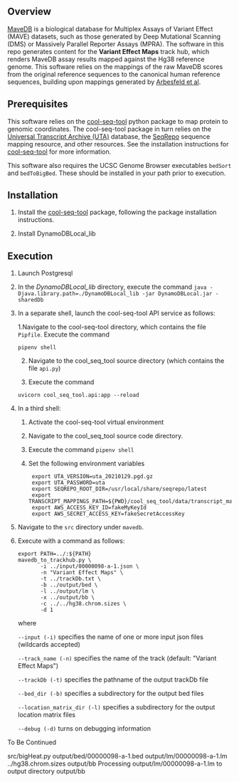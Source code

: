 ## Overview

[MaveDB](https://www.mavedb.org/) is a biological database for Multiplex Assays of Variant Effect (MAVE) datasets, such as those generated by Deep Mutational Scanning (DMS) or Massively Parallel Reporter Assays (MPRA).  The software in this repo generates content for the **Variant Effect Maps** track hub, which renders MaveDB assay results mapped against the Hg38 reference genome.  This software relies on the mappings of the raw MaveDB scores from the original reference sequences to the canonical human reference sequences, building upon mappings generated by [Arbesfeld et al](https://www.biorxiv.org/content/10.1101/2023.06.20.545702v1).

## Prerequisites

This software relies on the [cool-seq-tool](https://pypi.org/project/cool-seq-tool/) python package to map protein to genomic coordinates.  The cool-seq-tool package in turn relies on the [Universal Transcript Archive (UTA)](https://github.com/biocommons/uta) database, the [SeqRepo](https://github.com/biocommons/biocommons.seqrepo) sequence mapping resource, and other resources.  See the installation instructions for [cool-seq-tool](https://pypi.org/project/cool-seq-tool/) for more information.

This software also requires the UCSC Genome Browser executables `bedSort` and `bedToBigBed`.  These should be installed in your path prior to execution.

## Installation 

1. Install the [cool-seq-tool](https://pypi.org/project/cool-seq-tool/) package, following the package installation instructions.
   
2. Install DynamoDBLocal_lib

## Execution

1. Launch Postgresql
   
2. In the *DynamoDBLocal_lib* directory, execute the command `java -Djava.library.path=./DynamoDBLocal_lib -jar DynamoDBLocal.jar -sharedDb`

3. In a separate shell, launch the cool-seq-tool API service as follows:
   
   1.Navigate to the cool-seq-tool directory, which contains the file `Pipfile`.  Execute the command
   
   ```
   pipenv shell
   ```
   
   2. Navigate to the cool_seq_tool source directory (which contains the file `api.py`)
  
   3. Execute the command
      
   ```
   uvicorn cool_seq_tool.api:app --reload
   ```
   
5. In a third shell:

    1. Activate the cool-seq-tool virtual environment
 
    2. Navigate to the cool_seq_tool source code directory.  
      
    4. Execute the command `pipenv shell`
      
    5. Set the following environment variables
       ```
        export UTA_VERSION=uta_20210129.pgd.gz
        export UTA_PASSWORD=uta
        export SEQREPO_ROOT_DIR=/usr/local/share/seqrepo/latest
        export TRANSCRIPT_MAPPINGS_PATH=${PWD}/cool_seq_tool/data/transcript_mapping.tsv
        export AWS_ACCESS_KEY_ID=fakeMyKeyId
        export AWS_SECRET_ACCESS_KEY=fakeSecretAccessKey
       ```
      
  6. Navigate to the `src` directory under `mavedb`. 
    
  8. Execute with a command as follows:

     ```
     export PATH=../:${PATH}
     mavedb_to_trackhub.py \
            -i ../input/00000098-a-1.json \
            -n "Variant Effect Maps" \
            -t ../trackDb.txt \
            -b ../output/bed \
            -l ../output/lm \
            -x ../output/bb \
            -c ../../hg38.chrom.sizes \
            -d 1
     ```
     
     where
     
        `--input (-i)` specifies the name of one or more input json files (wildcards accepted)
     
        `--track_name (-n)` specifies the name of the track (default: "Variant Effect Maps")
     
        `--trackDb (-t)` specifies the pathname of the output trackDb file
     
        `--bed_dir (-b)` specifies a subdirectory for the output bed files
     
        `--location_matrix_dir (-l)` specifies a subdirectory for the output location matrix files
     
        `--debug (-d)` turns on debugging information


To Be Continued

src/bigHeat.py  output/bed/00000098-a-1.bed output/lm/00000098-a-1.lm ../hg38.chrom.sizes output/bb 
Processing output/lm/00000098-a-1.lm to output directory output/bb

